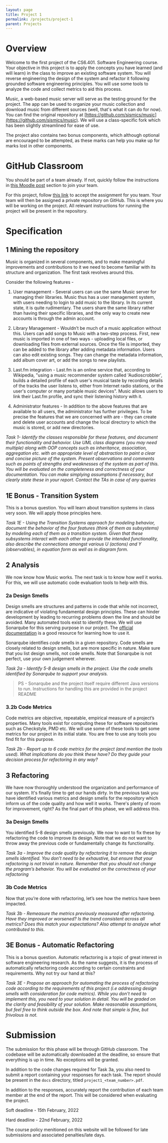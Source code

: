 ```yaml
---
layout: page
title: Project 1
permalink: /projects/project-1
parent: Projects
---
```


# Overview

Welcome to the first project of the CS6.401. Software Engineering course. Your objective in this project is to apply the concepts you have learned (and will learn) in the class to improve an existing software system. You will reverse engineering the design of the system and refactor it following grounded software engineering principles. You will use some tools to analyze the code and collect metrics to aid this process.

Music, a web-based music server will serve as the testing ground for the project. The app can be used to organize your music collection and download music from different sources (well, that's what it can do for now). You can find the original repository at [https://github.com/sismics/music](https://github.com/sismics/music). We will use a class-specific fork which has been slightly streamlined for ease of use.  

The project also contains two bonus components, which although optional are encouraged to be attempted, as these marks can help you make up for marks lost in other components. 

# GitHub Classroom

You should be part of a team already. If not, quickly follow the instructions in [this Moodle post](https://courses.iiit.ac.in/mod/forum/discuss.php?d=32017) section to join your team.

For this project, follow [this link](https://classroom.github.com/a/w8NFAxXI) to accept the assignment for you team. Your team will then be assigned a private repository on GitHub. This is where you will be working on the project. All relevant instructions for running the project will be present in the repository.   

# Specification

## 1 Mining the repository

Music is organized in several components, and to make meaningful improvements and contributions to it we need to become familiar with its structure and organization. The first task revolves around this.

Consider the following features -

1. User management - Several users can use the same Music server for managing their libraries. Music thus has a user management system, with users needing to login to add music to the library. In its current state, it is quite rudimentary. The users share the same library rather than having their specific libraries, and the only way to create new accounts is through the admin account.

2. Library Management - Wouldn’t be much of a music application without this. Users can add songs to Music with a two-step process. First, new music is imported in one of two ways - uploading local files, or downloading files from external sources. Once the file is imported, they can be added to the library after adding metadata information. 
Users can also edit existing songs. They can change the metadata information, add album cover art, or add the songs to new playlists.

3. Last.fm integration - Last.fm is an online service that, according to Wikipedia, "using a music recommender system called 'Audioscrobbler', builds a detailed profile of each user's musical taste by recording details of the tracks the user listens to, either from Internet radio stations, or the user's computer or many portable music devices". Music allows users to link their Last.fm profile, and sync their listening history with it.

4. Administrator features - In addition to the above features that are available to all users, the administrator has further privileges. To be precise the features that we are concerned with are - they can create and delete user accounts and change the local directory to which the music is stored, or add new directories.

*Task 1- Identify the classes responsible for these features, and document their functionality and behavior. Use UML class diagrams (you may need multiple) along with OOP concepts such as inheritance, association, aggregation etc. with an appropriate level of abstraction to paint a clear and concise picture of the system. Present observations and comments such as points of strengths and weaknesses of the system as part of this. You will be evaluated on the completeness and correctness of your documentation. You can make simplying assumptions if necessary, but clearly state these in your report. Contact the TAs in case of any queries*

## 1E Bonus - Transition System

This is a bonus question. You will learn about transition systems in class very soon. We will apply those principles here. 

*Task 1E - Using the Transition Systems approach for modeling behavior, document the behavior of the four features (think of them as subsystems) by modeling each of them as a transition system. Given that these subsystems interact with each other to provide the intended functionality, also describe the connections amongst various U (actions) and Y (observables), in equation form as well as in diagram form.*


## 2 Analysis

We now know how Music works. The next task is to know how *well* it works. For this, we will use automatic code evaluation tools to help with this.

### 2a Design Smells

Design smells are structures and patterns in code that while not incorrect, are indicative of violating fundamental design principles. These can hinder development by leading to recurring problems down the line and should be avoided. Many automated tools exist to identify these. We will use Sonarqube for this serving purpose in our project. The [official documentation](https://docs.sonarqube.org/latest/try-out-sonarqube/) is a good resource for learning how to use it.  

Sonarqube identifies *code* smells in a given repository. Code smells are closely related to design smells, but are more specific in nature. Make sure that you list design smells, not code smells. Note that Sonarqube is not perfect, use your own judgement wherever. 

*Task 2a - Identify 5-8 design smells in the project. Use the code smells identified by Sonarqube to support your analysis.*

> PS - Sonarqube and the project itself require different Java versions to run. Instructions for handling this are provided in the project README 

### 3.2b Code Metrics

Code metrics are objective, repeatable, empirical measure of a project’s properties. Many tools exist for computing these for software repositories such as Checkstyle, PMD etc. We will use some of these tools to get some metrics for our project in its initial state. You are free to use any tools you find fit for this purpose.   

*Task 2b - Report up to 6 code metrics for the project (and mention the tools used). What implications do you think these have? Do they guide your decision process for refactoring in any way?* 

## 3 Refactoring

We have now thoroughly understood the organization and performance of our system. It's finally time to get our hands dirty. In the previous task you have identified various metrics and design smells for the repository which inform us of the code quality and how well it works. There's plenty of room for improvement, right? As the final part of this phase, we will address this.

### 3a Design Smells

You identified 5-8 design smells previously. We now to want to fix these by refactoring the code to improve its design. Note that we do not want to throw away the previous code or fundamentally change its functionality.

*Task 3a - Improve the code quality by refactoring it to remove the design smells identified. You don’t need to be exhaustive, but ensure that your refactoring is not trivial in nature. Remember that you should not change the program’s behavior. You will be evaluated on the correctness of your refactoring*

### 3b Code Metrics

Now that you’re done with refactoring, let’s see how the metrics have been impacted. 

*Task 3b - Remeasure the metrics previously measured after refactoring. Have they improved or worsened? Is the trend consistent across all metrics? Does this match your expectations? Also attempt to analyze what contributed to this.*

## 3E Bonus - Automatic Refactoring  
This is a bonus question. Automatic refactoring is a topic of great interest in software engineering research. As the name suggests, it is the process of automatically refactoring code according to certain constraints and requirements. Why not try our hand at this?  

*Task 3E - Propose an approach for automating the process of refactoring code according to the requirements of this project (i.e addressing design smells with consideration for code metrics). While you don't need to implement this, you need to your solution in detail. You will be graded on the clarity and feasibility of your solution. Make reasonable assumptions, but feel free to think outside the box. And note that simple is fine, but frivolous is not.*

# Submission

The submission for this phase will be through GitHub classroom. The codebase will be automatically downloaded at the deadline, so ensure that everything is up in time. No exceptions will be granted.   

In addition to the code changes required for Task 3a, you also need to submit a report containing your responses for each task. The report should be present in the `docs` directory, titled `project1_<team_number>.pdf`.  

In addition to the responses, accurately report the contribution of each team member at the end of the report. This will be considered when evaluating the project. 

Soft deadline - 15th February, 2022

Hard deadline - 22nd February, 2022
 
The course policy menitioned on this website will be followed for late submissions and associated penalties/late days. 